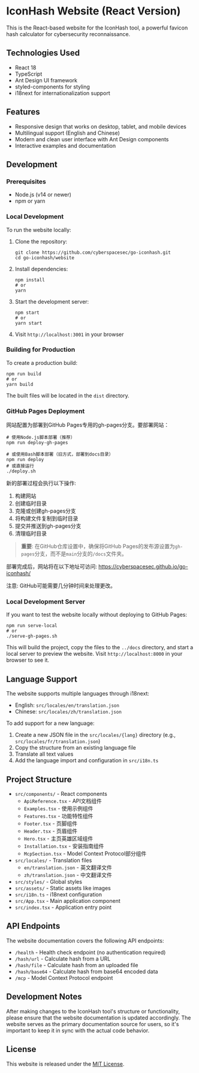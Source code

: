 # IconHash Website (React Version)

This is the React-based website for the IconHash tool, a powerful favicon hash calculator for cybersecurity reconnaissance.

## Technologies Used

- React 18
- TypeScript
- Ant Design UI framework
- styled-components for styling
- i18next for internationalization support

## Features

- Responsive design that works on desktop, tablet, and mobile devices
- Multilingual support (English and Chinese)
- Modern and clean user interface with Ant Design components
- Interactive examples and documentation

## Development

### Prerequisites

- Node.js (v14 or newer)
- npm or yarn

### Local Development

To run the website locally:

1. Clone the repository:
   ```
   git clone https://github.com/cyberspacesec/go-iconhash.git
   cd go-iconhash/website
   ```

2. Install dependencies:
   ```
   npm install
   # or
   yarn
   ```

3. Start the development server:
   ```
   npm start
   # or
   yarn start
   ```

4. Visit `http://localhost:3001` in your browser

### Building for Production

To create a production build:

```
npm run build
# or
yarn build
```

The built files will be located in the `dist` directory.

### GitHub Pages Deployment

网站配置为部署到GitHub Pages专用的gh-pages分支。要部署网站：

```
# 使用Node.js脚本部署（推荐）
npm run deploy-gh-pages

# 或使用Bash脚本部署（旧方式，部署到docs目录）
npm run deploy
# 或直接运行
./deploy.sh
```

新的部署过程会执行以下操作:
1. 构建网站
2. 创建临时目录
3. 克隆或创建gh-pages分支
4. 将构建文件复制到临时目录
5. 提交并推送到gh-pages分支
6. 清理临时目录

> **重要**: 在GitHub仓库设置中，确保将GitHub Pages的发布源设置为`gh-pages`分支，而不是`main`分支的`/docs`文件夹。

部署完成后，网站将在以下地址可访问:
https://cyberspacesec.github.io/go-iconhash/

注意: GitHub可能需要几分钟时间来处理更改。

### Local Development Server

If you want to test the website locally without deploying to GitHub Pages:

```
npm run serve-local
# or
./serve-gh-pages.sh
```

This will build the project, copy the files to the `../docs` directory, and start a local server to preview the website. Visit `http://localhost:8000` in your browser to see it.

## Language Support

The website supports multiple languages through i18next:

- English: `src/locales/en/translation.json`
- Chinese: `src/locales/zh/translation.json`

To add support for a new language:

1. Create a new JSON file in the `src/locales/{lang}` directory (e.g., `src/locales/fr/translation.json`)
2. Copy the structure from an existing language file
3. Translate all text values
4. Add the language import and configuration in `src/i18n.ts`

## Project Structure

- `src/components/` - React components
  - `ApiReference.tsx` - API文档组件
  - `Examples.tsx` - 使用示例组件
  - `Features.tsx` - 功能特性组件
  - `Footer.tsx` - 页脚组件
  - `Header.tsx` - 页眉组件
  - `Hero.tsx` - 主页英雄区域组件
  - `Installation.tsx` - 安装指南组件
  - `McpSection.tsx` - Model Context Protocol部分组件
- `src/locales/` - Translation files
  - `en/translation.json` - 英文翻译文件
  - `zh/translation.json` - 中文翻译文件
- `src/styles/` - Global styles
- `src/assets/` - Static assets like images
- `src/i18n.ts` - i18next configuration
- `src/App.tsx` - Main application component
- `src/index.tsx` - Application entry point

## API Endpoints

The website documentation covers the following API endpoints:

- `/health` - Health check endpoint (no authentication required)
- `/hash/url` - Calculate hash from a URL
- `/hash/file` - Calculate hash from an uploaded file
- `/hash/base64` - Calculate hash from base64 encoded data
- `/mcp` - Model Context Protocol endpoint

## Development Notes

After making changes to the IconHash tool's structure or functionality, please ensure that the website documentation is updated accordingly. The website serves as the primary documentation source for users, so it's important to keep it in sync with the actual code behavior.

## License

This website is released under the [MIT License](../LICENSE). 